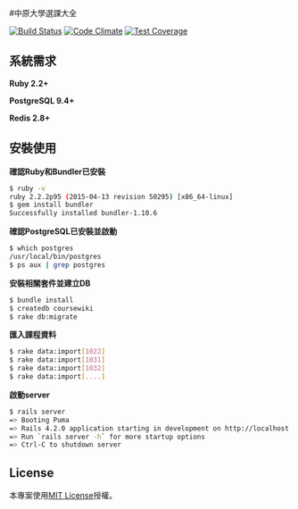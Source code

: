 #中原大學選課大全

[![Build Status](https://travis-ci.org/atitan/coursenote.svg?branch=master)](https://travis-ci.org/atitan/coursenote) [![Code Climate](https://codeclimate.com/github/atitan/coursenote/badges/gpa.svg)](https://codeclimate.com/github/atitan/coursenote) [![Test Coverage](https://codeclimate.com/github/atitan/coursenote/badges/coverage.svg)](https://codeclimate.com/github/atitan/coursenote/coverage)

## 系統需求

**Ruby 2.2+**

**PostgreSQL 9.4+**

**Redis 2.8+**

## 安裝使用

**確認Ruby和Bundler已安裝**

``` bash
$ ruby -v
ruby 2.2.2p95 (2015-04-13 revision 50295) [x86_64-linux]
$ gem install bundler
Successfully installed bundler-1.10.6
```

**確認PostgreSQL已安裝並啟動**

``` bash
$ which postgres
/usr/local/bin/postgres
$ ps aux | grep postgres
```

**安裝相關套件並建立DB**

``` bash
$ bundle install
$ createdb coursewiki
$ rake db:migrate
```

**匯入課程資料**

``` bash
$ rake data:import[1022]
$ rake data:import[1031]
$ rake data:import[1032]
$ rake data:import[....]
```

**啟動server**

``` bash
$ rails server
=> Booting Puma
=> Rails 4.2.0 application starting in development on http://localhost:3000
=> Run `rails server -h` for more startup options
=> Ctrl-C to shutdown server
```


## License

本專案使用[MIT License](http://www.opensource.org/licenses/MIT)授權。
